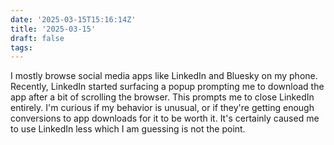 ```yaml
---
date: '2025-03-15T15:16:14Z'
title: '2025-03-15'
draft: false
tags:
---
```


I mostly browse social media apps like LinkedIn and Bluesky on my phone.
Recently, LinkedIn started surfacing a popup prompting me to download the app after a bit of scrolling the browser.
This prompts me to close LinkedIn entirely.
I'm curious if my behavior is unusual, or if they're getting enough conversions to app downloads for it to be worth it.
It's certainly caused me to use LinkedIn less which I am guessing is not the point.

